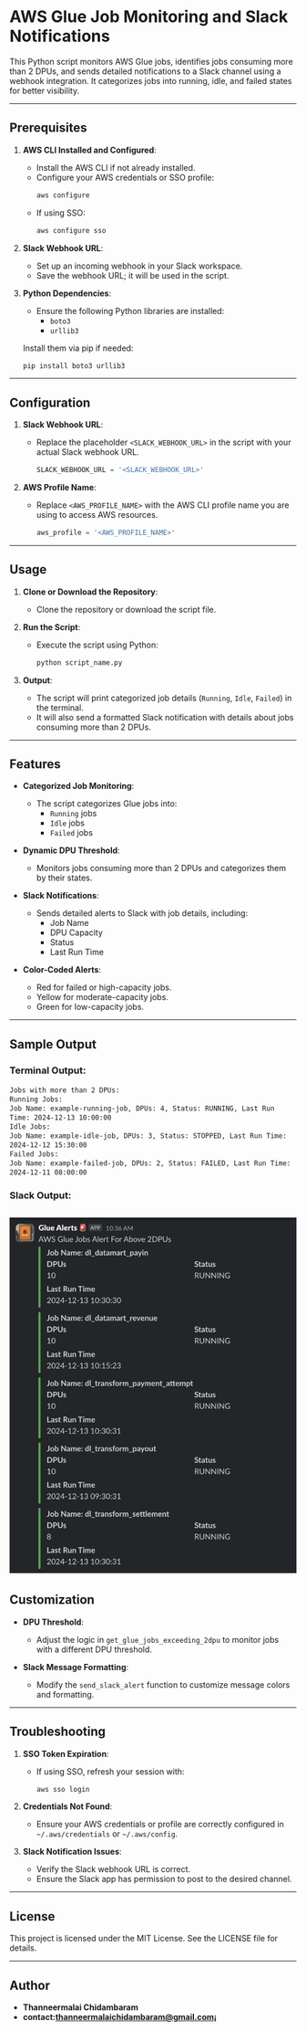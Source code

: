 # AWS Glue Job Monitoring and Slack Notifications

This Python script monitors AWS Glue jobs, identifies jobs consuming more than 2 DPUs, and sends detailed notifications to a Slack channel using a webhook integration. It categorizes jobs into running, idle, and failed states for better visibility.

---

## Prerequisites

1. **AWS CLI Installed and Configured**:
   - Install the AWS CLI if not already installed.
   - Configure your AWS credentials or SSO profile:
     ```bash
     aws configure
     ```
   - If using SSO:
     ```bash
     aws configure sso
     ```

2. **Slack Webhook URL**:
   - Set up an incoming webhook in your Slack workspace.
   - Save the webhook URL; it will be used in the script.

3. **Python Dependencies**:
   - Ensure the following Python libraries are installed:
     - `boto3`
     - `urllib3`

   Install them via pip if needed:
   ```bash
   pip install boto3 urllib3
   ```

---

## Configuration

1. **Slack Webhook URL**:
   - Replace the placeholder `<SLACK_WEBHOOK_URL>` in the script with your actual Slack webhook URL.
     ```python
     SLACK_WEBHOOK_URL = '<SLACK_WEBHOOK_URL>'
     ```

2. **AWS Profile Name**:
   - Replace `<AWS_PROFILE_NAME>` with the AWS CLI profile name you are using to access AWS resources.
     ```python
     aws_profile = '<AWS_PROFILE_NAME>'
     ```

---

## Usage

1. **Clone or Download the Repository**:
   - Clone the repository or download the script file.

2. **Run the Script**:
   - Execute the script using Python:
     ```bash
     python script_name.py
     ```

3. **Output**:
   - The script will print categorized job details (`Running`, `Idle`, `Failed`) in the terminal.
   - It will also send a formatted Slack notification with details about jobs consuming more than 2 DPUs.

---

## Features

- **Categorized Job Monitoring**:
  - The script categorizes Glue jobs into:
    - `Running` jobs
    - `Idle` jobs
    - `Failed` jobs

- **Dynamic DPU Threshold**:
  - Monitors jobs consuming more than 2 DPUs and categorizes them by their states.

- **Slack Notifications**:
  - Sends detailed alerts to Slack with job details, including:
    - Job Name
    - DPU Capacity
    - Status
    - Last Run Time

- **Color-Coded Alerts**:
  - Red for failed or high-capacity jobs.
  - Yellow for moderate-capacity jobs.
  - Green for low-capacity jobs.

---

## Sample Output

### Terminal Output:
```
Jobs with more than 2 DPUs:
Running Jobs:
Job Name: example-running-job, DPUs: 4, Status: RUNNING, Last Run Time: 2024-12-13 10:00:00
Idle Jobs:
Job Name: example-idle-job, DPUs: 3, Status: STOPPED, Last Run Time: 2024-12-12 15:30:00
Failed Jobs:
Job Name: example-failed-job, DPUs: 2, Status: FAILED, Last Run Time: 2024-12-11 08:00:00
```

### Slack Output:
![Slack Notification Example](Slack_output.png)
---

## Customization

- **DPU Threshold**:
  - Adjust the logic in `get_glue_jobs_exceeding_2dpu` to monitor jobs with a different DPU threshold.

- **Slack Message Formatting**:
  - Modify the `send_slack_alert` function to customize message colors and formatting.

---

## Troubleshooting

1. **SSO Token Expiration**:
   - If using SSO, refresh your session with:
     ```bash
     aws sso login
     ```

2. **Credentials Not Found**:
   - Ensure your AWS credentials or profile are correctly configured in `~/.aws/credentials` or `~/.aws/config`.

3. **Slack Notification Issues**:
   - Verify the Slack webhook URL is correct.
   - Ensure the Slack app has permission to post to the desired channel.

---

## License

This project is licensed under the MIT License. See the LICENSE file for details.

---

## Author

- **Thanneermalai Chidambaram**
- **contact:thanneermalaichidambaram@gmail.com¡**
